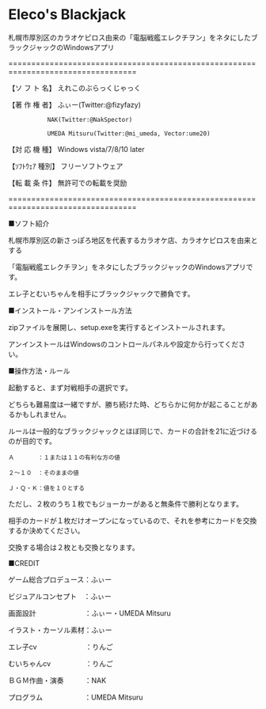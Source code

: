 # Eleco's Blackjack
札幌市厚別区のカラオケピロス由来の「電脳戦艦エレクチヲン」をネタにしたブラックジャックのWindowsアプリ

==================================================================================

【ソ フ ト 名】 えれこのぶらっくじゃっく

【著 作 権 者】 ふぃー(Twitter:@fizyfazy)

               NAK(Twitter:@NakSpector)

               UMEDA Mitsuru(Twitter:@mi_umeda, Vector:ume20)

【対 応 機 種】 Windows vista/7/8/10 later

【ｿﾌﾄｳｪｱ 種別】 フリーソフトウェア

【転 載 条 件】 無許可での転載を奨励

==================================================================================


■ソフト紹介

札幌市厚別区の新さっぽろ地区を代表するカラオケ店、カラオケピロスを由来とする

「電脳戦艦エレクチヲン」をネタにしたブラックジャックのWindowsアプリです。

エレ子とむいちゃんを相手にブラックジャックで勝負です。


■インストール・アンインストール方法

zipファイルを展開し、setup.exeを実行するとインストールされます。

アンインストールはWindowsのコントロールパネルや設定から行ってください。


■操作方法・ルール

起動すると、まず対戦相手の選択です。

どちらも難易度は一緒ですが、勝ち続けた時、どちらかに何かが起こることがあるかもしれません。


ルールは一般的なブラックジャックとほぼ同じで、カードの合計を21に近づけるのが目的です。

    Ａ　　　　：１または１１の有利な方の値

    ２～１０　：そのままの値　

    Ｊ・Ｑ・Ｋ：値を１０とする

ただし、２枚のうち１枚でもジョーカーがあると無条件で勝利となります。



相手のカードが１枚だけオープンになっているので、それを参考にカードを交換するか決めてください。

交換する場合は２枚とも交換となります。


■CREDIT

ゲーム総合プロデュース：ふぃー

ビジュアルコンセプト　：ふぃー

画面設計　　　　　　　：ふぃー・UMEDA Mitsuru

イラスト・カーソル素材：ふぃー

エレ子cv　　　　　　　：りんご

むいちゃんcv　　　　　：りんご

ＢＧＭ作曲・演奏　　　：NAK

プログラム　　　　　　：UMEDA Mitsuru

